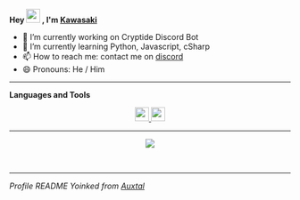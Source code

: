 **Hey <a href="https://github.com/akaKawasaki"><img src="https://media.giphy.com/media/hvRJCLFzcasrR4ia7z/giphy.gif" width="25px"></a> , I'm <a href="https://github.com/akaKawasaki">Kawasaki</a>**

- 🔭 I’m currently working on Cryptide Discord Bot
- 🌱 I’m currently learning Python, Javascript, cSharp
- 📫 How to reach me: contact me on [discord](https://discord.com/users/786334287968337981)
- 😄 Pronouns: He / Him

---

**Languages and Tools**

<p align="center">
	<a href="https://github.com/akaKawasaki">
		<img src="https://img.shields.io/badge/Sublime-282C34?logo=Sublime%20Text" height="25">
	</a>
	<a href="https://github.com/akaKawasaki">
		<img src="https://img.shields.io/badge/Python-282C34?logo=python" height="25">
	</a>
</p>

---

<p align="center">
	<a href="https://github.com/Auxtal">
		<img align="center" src="https://github-readme-stats.vercel.app/api/?username=akaKawasaki&show_icons=true&title_color=24A7FF&text_color=cccccc&bg_color=00000000&hide_border=true&icon_color=4F8CC9&hide_title=true&count_private=true&hide=prs,stars">
	</a>
</p>
<br>

---
*Profile README Yoinked from [Auxtal]('github.com/Auxtal')*
